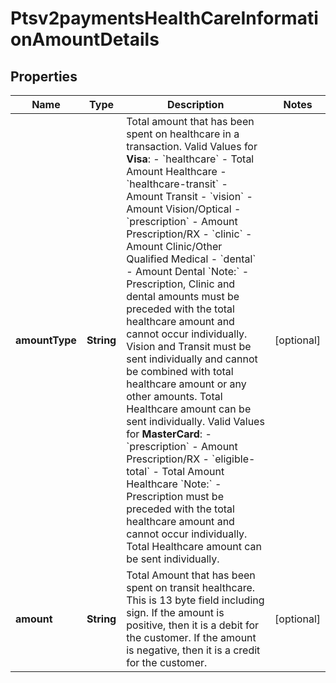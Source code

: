 
# Ptsv2paymentsHealthCareInformationAmountDetails

## Properties
Name | Type | Description | Notes
------------ | ------------- | ------------- | -------------
**amountType** | **String** | Total amount that has been spent on healthcare in a transaction. Valid Values for **Visa**: - &#x60;healthcare&#x60; - Total Amount Healthcare - &#x60;healthcare-transit&#x60; - Amount Transit - &#x60;vision&#x60; - Amount Vision/Optical - &#x60;prescription&#x60; - Amount Prescription/RX - &#x60;clinic&#x60; - Amount Clinic/Other Qualified Medical - &#x60;dental&#x60; - Amount Dental   &#x60;Note:&#x60; -  Prescription, Clinic and dental amounts must be preceded with the total healthcare amount and cannot occur individually.  Vision and Transit must be sent individually and cannot be combined with total healthcare amount or any other amounts. Total Healthcare amount can be sent individually.  Valid Values for **MasterCard**: - &#x60;prescription&#x60; - Amount Prescription/RX - &#x60;eligible-total&#x60; - Total Amount Healthcare   &#x60;Note:&#x60; -  Prescription must be preceded with the total healthcare amount and cannot occur individually. Total Healthcare amount can be sent individually.  |  [optional]
**amount** | **String** | Total Amount that has been spent on transit healthcare. This is 13 byte field including sign. If the amount is positive, then it is a debit for the customer. If the amount is negative, then it is a credit for the customer.  |  [optional]



